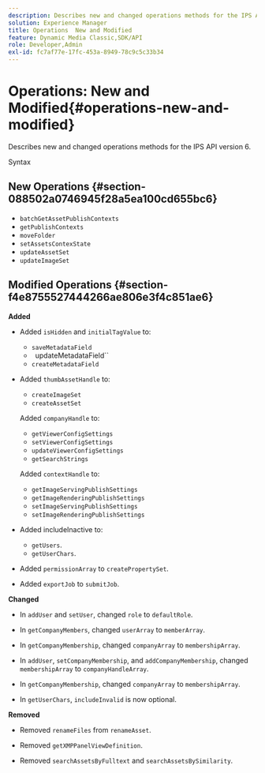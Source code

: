 ```yaml
---
description: Describes new and changed operations methods for the IPS API version 6.
solution: Experience Manager
title: Operations  New and Modified
feature: Dynamic Media Classic,SDK/API
role: Developer,Admin
exl-id: fc7af77e-17fc-453a-8949-78c9c5c33b34
---
```

# Operations: New and Modified{#operations-new-and-modified}

Describes new and changed operations methods for the IPS API version 6.

 Syntax 

## New Operations {#section-088502a0746945f28a5ea100cd655bc6}

* `batchGetAssetPublishContexts` 
* `getPublishContexts` 
* `moveFolder` 
* `setAssetsContexState` 
* `updateAssetSet` 
* `updateImageSet`

## Modified Operations {#section-f4e8755527444266ae806e3f4c851ae6}

**Added**

* Added `isHidden` and `initialTagValue` to:

  * `saveMetadataField`
  * ` `updateMetadataField``
  * `createMetadataField`

* Added `thumbAssetHandle` to:

  * `createImageSet`
  * `createAssetSet`

  Added `companyHandle` to:

  * `getViewerConfigSettings`
  * `setViewerConfigSettings`
  * `updateViewerConfigSettings`
  * `getSearchStrings`

  Added `contextHandle` to:

  * `getImageServingPublishSettings`
  * `getImageRenderingPublishSettings`
  * `setImageServingPublishSettings`
  * `setImageRenderingPublishSettings`

* Added includeInactive to:

  * `getUsers`. 
  * `getUserChars`.

* Added `permissionArray` to `createPropertySet`. 

* Added `exportJob` to `submitJob`.

**Changed**

* In `addUser` and `setUser`, changed `role` to `defaultRole`. 

* In `getCompanyMembers`, changed `userArray` to `memberArray`. 

* In `getCompanyMembership`, changed `companyArray` to `membershipArray`. 

* In `addUser`, `setCompanyMembership`, and `addCompanyMembership`, changed `membershipArray` to `companyHandleArray`. 

* In `getCompanyMembership`, changed `companyArray` to `membershipArray`. 

* In `getUserChars`, `includeInvalid` is now optional.

**Removed**

* Removed `renameFiles` from `renameAsset`. 

* Removed `getXMPPanelViewDefinition`. 
* Removed `searchAssetsByFulltext` and `searchAssetsBySimilarity`.
